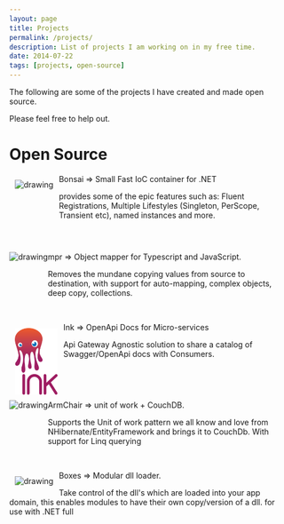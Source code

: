 ```yaml
---
layout: page
title: Projects
permalink: /projects/
description: List of projects I am working on in my free time.
date: 2014-07-22
tags: [projects, open-source]
---
```


The following are some of the projects I have created and made open source.

Please feel free to help out.

# Open Source

<div style="clear: left">
<a href="https://github.com/dbones/bonsai">
<img src="https://raw.githubusercontent.com/dbones/bonsai/master/images/rect151.png" alt="drawing" style="height:120px;float:left;margin:10px" /></a>

<p>Bonsai => Small Fast IoC container for .NET<p>

<p>provides some of the epic features such as: Fluent Registrations, Multiple Lifestyles (Singleton, PerScope, Transient etc), named instances and more.</p>
<div>

<br />

<div style="clear: left">
<a href="https://bitbucket.org/dboneslabs/mpr/">
<img src="https://bitbucket-assetroot.s3.amazonaws.com/c/photos/2018/Sep/14/1288517134-6-mpr-logo_avatar.png" alt="drawing" height="120" style="float:left;" /></a>

<p>mpr => Object mapper for Typescript and JavaScript.</p>

<p>Removes the mundane copying values from source to destination, with support for auto-mapping, complex objects, deep copy, collections.</p>

<div>

<br />

<div style="clear: left">
<a href="https://github.com/dbones/ink">
<img src="https://raw.githubusercontent.com/dbones/ink/master/images/bitmap.png" alt="drawing" style="height:120px;float:left;margin:10px" /></a>

<p>Ink => OpenApi Docs for Micro-services<p>

<p>Api Gateway Agnostic solution to share a catalog of Swagger/OpenApi docs with Consumers.</p>
<div>

<br />


<div style="clear: left">
<a href="https://bitbucket.org/dboneslabs/arm-chair/">
<img src="https://bytebucket.org/ravatar/%7Ba6c7471f-2808-4f5d-8763-f8a158fde6dc%7D?ts=522619" alt="drawing" height="120" style="float:left;" /></a>

<p>ArmChair => unit of work + CouchDB.</p>

<p>Supports the Unit of work pattern we all know and love from NHibernate/EntityFramework and brings it to CouchDb. With support for Linq querying</p>
<div>


<br />

<div style="clear: left">
<a href="https://github.com/boxes-project/Core/">
<img src="https://avatars3.githubusercontent.com/u/4000154?s=110&v=4" alt="drawing"  style="float:left;margin:10px" /></a>

<p>Boxes => Modular dll loader.</p>

<p>Take control of the dll's which are loaded into your app domain, this enables modules to have their own copy/version of a dll. for use with .NET full</p>
<div>

